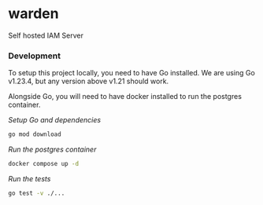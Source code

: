 # warden
Self hosted IAM Server 


### Development

To setup this project locally, you need to have Go installed. We are using Go v1.23.4, but any version above v1.21 should work.

Alongside Go, you will need to have docker installed to run the postgres container.

*Setup Go and dependencies*

```bash
go mod download
```

*Run the postgres container*    

```bash
docker compose up -d 
```

*Run the tests*

```bash
go test -v ./...
```

